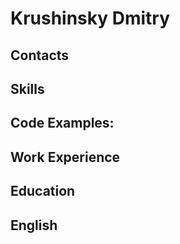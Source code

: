 # Krushinsky Dmitry

## Contacts

## Skills

## Code Examples:

## Work Experience

## Education

## English
